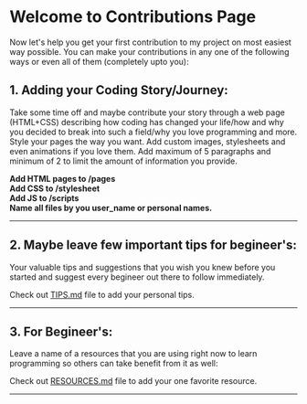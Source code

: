 # Welcome to Contributions Page

Now let's help you get your first contribution to my project on most easiest way possible.
You can make your contributions in any one of the following ways or even all of them (completely upto you):

 ## 1. Adding your Coding Story/Journey:
Take some time off and maybe contribute your story through a web page (HTML+CSS) describing how coding has changed your life/how and why you decided to break into such a field/why you love programming and more.  
Style your pages the way you want. Add custom images, stylesheets and even animations if you love them. Add maximum of 5 paragraphs and minimum of 2 to limit the amount of information you provide.

**Add HTML pages to /pages**  
**Add CSS  to /stylesheet**  
**Add JS  to /scripts**  
**Name all files by you user_name or personal names.**


-----

## 2. Maybe leave few important tips for begineer's:
Your valuable tips and suggestions that you wish you knew before you started and suggest every begineer out there to follow immediately.  

Check out [TIPS.md](/TIPS.md) file to add your personal tips.

-----

## 3. For Begineer's:
Leave a name of a resources that you are using right now to learn programming so others can take benefit from it as well:  

Check out [RESOURCES.md](/RESOURCES.md) file to add your one favorite resource.

-----
    
